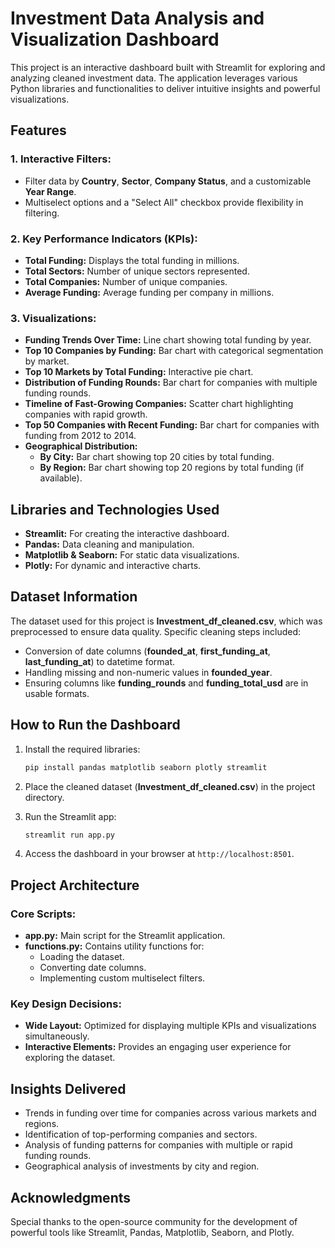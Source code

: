 # Investment Data Analysis and Visualization Dashboard

This project is an interactive dashboard built with Streamlit for exploring and analyzing cleaned investment data. The application leverages various Python libraries and functionalities to deliver intuitive insights and powerful visualizations.

## Features

### 1. **Interactive Filters:**
   - Filter data by **Country**, **Sector**, **Company Status**, and a customizable **Year Range**.
   - Multiselect options and a "Select All" checkbox provide flexibility in filtering.

### 2. **Key Performance Indicators (KPIs):**
   - **Total Funding:** Displays the total funding in millions.
   - **Total Sectors:** Number of unique sectors represented.
   - **Total Companies:** Number of unique companies.
   - **Average Funding:** Average funding per company in millions.

### 3. **Visualizations:**
   - **Funding Trends Over Time:** Line chart showing total funding by year.
   - **Top 10 Companies by Funding:** Bar chart with categorical segmentation by market.
   - **Top 10 Markets by Total Funding:** Interactive pie chart.
   - **Distribution of Funding Rounds:** Bar chart for companies with multiple funding rounds.
   - **Timeline of Fast-Growing Companies:** Scatter chart highlighting companies with rapid growth.
   - **Top 50 Companies with Recent Funding:** Bar chart for companies with funding from 2012 to 2014.
   - **Geographical Distribution:**
     - **By City:** Bar chart showing top 20 cities by total funding.
     - **By Region:** Bar chart showing top 20 regions by total funding (if available).

## Libraries and Technologies Used

- **Streamlit:** For creating the interactive dashboard.
- **Pandas:** Data cleaning and manipulation.
- **Matplotlib & Seaborn:** For static data visualizations.
- **Plotly:** For dynamic and interactive charts.

## Dataset Information

The dataset used for this project is **Investment_df_cleaned.csv**, which was preprocessed to ensure data quality. Specific cleaning steps included:

- Conversion of date columns (**founded_at**, **first_funding_at**, **last_funding_at**) to datetime format.
- Handling missing and non-numeric values in **founded_year**.
- Ensuring columns like **funding_rounds** and **funding_total_usd** are in usable formats.

## How to Run the Dashboard

1. Install the required libraries:
   ```bash
   pip install pandas matplotlib seaborn plotly streamlit
   ```

2. Place the cleaned dataset (**Investment_df_cleaned.csv**) in the project directory.

3. Run the Streamlit app:
   ```bash
   streamlit run app.py
   ```

4. Access the dashboard in your browser at `http://localhost:8501`.

## Project Architecture

### Core Scripts:
- **app.py:** Main script for the Streamlit application.
- **functions.py:** Contains utility functions for:
  - Loading the dataset.
  - Converting date columns.
  - Implementing custom multiselect filters.

### Key Design Decisions:
- **Wide Layout:** Optimized for displaying multiple KPIs and visualizations simultaneously.
- **Interactive Elements:** Provides an engaging user experience for exploring the dataset.

## Insights Delivered

- Trends in funding over time for companies across various markets and regions.
- Identification of top-performing companies and sectors.
- Analysis of funding patterns for companies with multiple or rapid funding rounds.
- Geographical analysis of investments by city and region.



## Acknowledgments
Special thanks to the open-source community for the development of powerful tools like Streamlit, Pandas, Matplotlib, Seaborn, and Plotly.

